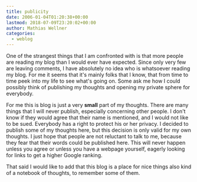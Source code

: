 ```yaml
---
title: publicity
date: 2006-01-04T01:20:38+00:00
lastmod: 2018-07-09T23:20:02+00:00
author: Mathias Wellner
categories:
  - weblog
---
```

One of the strangest things that I am confronted with is that more people are reading my blog than I would ever have expected. Since only very few are leaving comments, I have absolutely no idea who is whatsoever reading my blog. For me it seems that it's mainly folks that I know, that from time to time peek into my life to see what's going on. Some ask me how I could possibly think of publishing my thoughts and opening my private sphere for everybody. 
<!--more-->

For me this is blog is just a very **small** part of my thoughts. There are many things that I will never publish, especially concerning other people. I don't know if they would agree that their name is mentioned, and I would not like to be sued. Everybody has a right to protect his or her privacy. I decided to publish some of my thoughts here, but this decision is only valid for my own thoughts. I just hope that people are not reluctant to talk to me, because they fear that their words could be published here. This will never happen unless you agree or unless you have a webpage yourself, eagerly looking for links to get a higher Google ranking. 

That said I would like to add that this blog is a place for nice things also kind of a notebook of thoughts, to remember some of them.